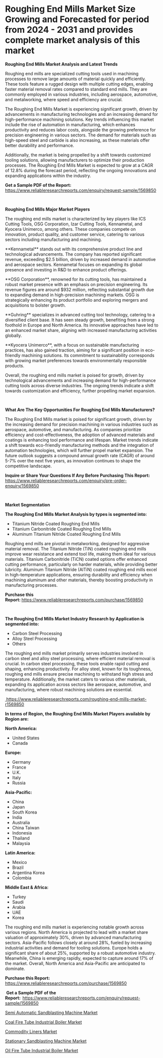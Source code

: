 <p><h1>Roughing End Mills Market Size Growing and Forecasted for period from 2024 - 2031 and provides complete market analysis of this market</h1></p><p><strong>Roughing End Mills Market Analysis and Latest Trends</strong></p>
<p><p>Roughing end mills are specialized cutting tools used in machining processes to remove large amounts of material quickly and efficiently. These tools feature a rugged design with multiple cutting edges, enabling faster material removal rates compared to standard end mills. They are commonly employed in various industries, including aerospace, automotive, and metalworking, where speed and efficiency are crucial.</p><p>The Roughing End Mills Market is experiencing significant growth, driven by advancements in manufacturing technologies and an increasing demand for high-performance machining solutions. Key trends influencing this market include the rise of automation in manufacturing, which enhances productivity and reduces labor costs, alongside the growing preference for precision engineering in various sectors. The demand for materials such as high-speed steel and carbide is also increasing, as these materials offer better durability and performance.</p><p>Additionally, the market is being propelled by a shift towards customized tooling solutions, allowing manufacturers to optimize their production processes. The Roughing End Mills Market is expected to grow at a CAGR of 12.8% during the forecast period, reflecting the ongoing innovations and expanding applications within the industry.</p></p>
<p><strong>Get a Sample PDF of the Report:&nbsp;</strong> <a href="https://www.reliableresearchreports.com/enquiry/request-sample/1569850?utm_campaign=1605&utm_medium=2&utm_source=Github&utm_content=ia&utm_term=14102024&utm_id=roughing-end-mills">https://www.reliableresearchreports.com/enquiry/request-sample/1569850</a></p>
<p>&nbsp;</p>
<p><strong>Roughing End Mills Major Market Players</strong></p>
<p><p>The roughing end mills market is characterized by key players like ICS Cutting Tools, OSG Corporation, Izar Cutting Tools, Kennametal, and Kyocera Unimerco, among others. These companies compete on innovation, product quality, and customer service, catering to various sectors including manufacturing and machining.</p><p>**Kennametal** stands out with its comprehensive product line and technological advancements. The company has reported significant revenue, exceeding $2.5 billion, driven by increased demand in automotive and aerospace sectors. Kennametal focuses on expanding its global presence and investing in R&D to enhance product offerings.</p><p>**OSG Corporation**, renowned for its cutting tools, has maintained a robust market presence with an emphasis on precision engineering. Its revenue figures are around $932 million, reflecting substantial growth due to expanding demand in high-precision machining markets. OSG is strategically enhancing its product portfolio and exploring mergers and acquisitions to bolster growth.</p><p>**Guhring** specializes in advanced cutting tool technology, catering to a diversified client base. It has seen steady growth, benefiting from a strong foothold in Europe and North America. Its innovative approaches have led to an enhanced market share, aligning with increased manufacturing activities globally.</p><p>**Kyocera Unimerco**, with a focus on sustainable manufacturing practices, has also gained traction, aiming for a significant position in eco-friendly machining solutions. Its commitment to sustainability corresponds with growing market preferences towards environmentally responsible products.</p><p>Overall, the roughing end mills market is poised for growth, driven by technological advancements and increasing demand for high-performance cutting tools across diverse industries. The ongoing trends indicate a shift towards customization and efficiency, further propelling market expansion.</p></p>
<p>&nbsp;</p>
<p><strong>What Are The Key Opportunities For Roughing End Mills Manufacturers?</strong></p>
<p><p>The Roughing End Mills market is poised for significant growth, driven by the increasing demand for precision machining in various industries such as aerospace, automotive, and manufacturing. As companies prioritize efficiency and cost-effectiveness, the adoption of advanced materials and coatings is enhancing tool performance and lifespan. Market trends indicate a shift towards eco-friendly manufacturing methods and the integration of automation technologies, which will further propel market expansion. The future outlook suggests a compound annual growth rate (CAGR) of around 5-7% over the next five years, as innovation continues to shape the competitive landscape.</p></p>
<p><strong>Inquire or Share Your Questions If Any Before Purchasing This Report:</strong> <a href="https://www.reliableresearchreports.com/enquiry/pre-order-enquiry/1569850?utm_campaign=1605&utm_medium=2&utm_source=Github&utm_content=ia&utm_term=14102024&utm_id=roughing-end-mills">https://www.reliableresearchreports.com/enquiry/pre-order-enquiry/1569850</a></p>
<p>&nbsp;</p>
<p><strong>Market Segmentation</strong></p>
<p><strong>The Roughing End Mills Market Analysis by types is segmented into:</strong></p>
<p><ul><li>Titanium Nitride Coated Roughing End Mills</li><li>Titanium Carbonitride Coated Roughing End Mills</li><li>Aluminum Titanium Nitride Coated Roughing End Mills</li></ul></p>
<p><p>Roughing end mills are pivotal in metalworking, designed for aggressive material removal. The Titanium Nitride (TiN) coated roughing end mills improve wear resistance and extend tool life, making them ideal for various materials. Titanium Carbonitride (TiCN) coated options offer enhanced cutting performance, particularly on harder materials, while providing better lubricity. Aluminum Titanium Nitride (AlTiN) coated roughing end mills excel in high-temperature applications, ensuring durability and efficiency when machining aluminum and other materials, thereby boosting productivity in manufacturing processes.</p></p>
<p><strong>Purchase this Report:&nbsp;</strong><a href="https://www.reliableresearchreports.com/purchase/1569850?utm_campaign=1605&utm_medium=2&utm_source=Github&utm_content=ia&utm_term=14102024&utm_id=roughing-end-mills">https://www.reliableresearchreports.com/purchase/1569850</a></p>
<p>&nbsp;</p>
<p><strong>The Roughing End Mills Market Industry Research by Application is segmented into:</strong></p>
<p><ul><li>Carbon Steel Processing</li><li>Alloy Steel Processing</li><li>Others</li></ul></p>
<p><p>The roughing end mills market primarily serves industries involved in carbon steel and alloy steel processing, where efficient material removal is crucial. In carbon steel processing, these tools enable rapid cutting and shaping, enhancing productivity. For alloy steel, known for its toughness, roughing end mills ensure precise machining to withstand high stress and temperature. Additionally, the market caters to various other materials, expanding its application across sectors like aerospace, automotive, and manufacturing, where robust machining solutions are essential.</p></p>
<p><a href="https://www.reliableresearchreports.com/roughing-end-mills-market-r1569850?utm_campaign=1605&utm_medium=2&utm_source=Github&utm_content=ia&utm_term=14102024&utm_id=roughing-end-mills">&nbsp;https://www.reliableresearchreports.com/roughing-end-mills-market-r1569850</a></p>
<p><strong>In terms of Region, the Roughing End Mills Market Players available by Region are:</strong></p>
<p>
    <p> <strong> North America: </strong>
        <ul>
            <li>United States</li>
            <li>Canada</li>
        </ul>
        </p> 
    <p> <strong> Europe: </strong>
        <ul>
            <li>Germany</li>
            <li>France</li>
            <li>U.K.</li>
            <li>Italy</li>
            <li>Russia</li>
        </ul>
        </p> 
    <p> <strong> Asia-Pacific: </strong>
        <ul>
            <li>China</li>
            <li>Japan</li>
            <li>South Korea</li>
            <li>India</li>
            <li>Australia</li>
            <li>China Taiwan</li>
            <li>Indonesia</li>
            <li>Thailand</li>
            <li>Malaysia</li>
        </ul>
        </p> 
    <p> <strong> Latin America: </strong>
        <ul>
            <li>Mexico</li>
            <li>Brazil</li>
            <li>Argentina Korea</li>
            <li>Colombia</li>
        </ul>
        </p> 
    <p> <strong> Middle East & Africa: </strong>
        <ul>
            <li>Turkey</li>
            <li>Saudi</li>
            <li>Arabia</li>
            <li>UAE</li>
            <li>Korea</li>
        </ul>
    </p>
    </p>
<p><p>The roughing end mills market is experiencing notable growth across various regions. North America is projected to lead with a market share valuation of approximately 30%, driven by advanced manufacturing sectors. Asia-Pacific follows closely at around 28%, fueled by increasing industrial activities and demand for tooling solutions. Europe holds a significant share of about 25%, supported by a robust automotive industry. Meanwhile, China is emerging rapidly, expected to capture around 17% of the market. Overall, North America and Asia-Pacific are anticipated to dominate.</p></p>
<p><strong>Purchase this Report: </strong><a href="https://www.reliableresearchreports.com/purchase/1569850?utm_campaign=1605&utm_medium=2&utm_source=Github&utm_content=ia&utm_term=14102024&utm_id=roughing-end-mills">https://www.reliableresearchreports.com/purchase/1569850</a></p>
<p>&nbsp;<strong>Get a Sample PDF of the Report:&nbsp;&nbsp;</strong><a href="https://www.reliableresearchreports.com/enquiry/request-sample/1569850?utm_campaign=1605&utm_medium=2&utm_source=Github&utm_content=ia&utm_term=14102024&utm_id=roughing-end-mills">https://www.reliableresearchreports.com/enquiry/request-sample/1569850</a></p>
<p><strong></strong></p>
<p><p><a href="https://www.linkedin.com/pulse/semi-automatic-sandblasting-machine-market-trends-detailed-ut8ae?trk=public_post_embed_feed-article-content&utm_campaign=1605&utm_medium=2&utm_source=Github&utm_content=ia&utm_term=14102024&utm_id=roughing-end-mills">Semi Automatic Sandblasting Machine Market</a></p><p><a href="https://www.linkedin.com/pulse/coal-fire-tube-industrial-boiler-market-trends-strategic-occ3e?trk=public_post_embed_feed-article-content&utm_campaign=1605&utm_medium=2&utm_source=Github&utm_content=ia&utm_term=14102024&utm_id=roughing-end-mills">Coal Fire Tube Industrial Boiler Market</a></p><p><a href="https://www.linkedin.com/pulse/exploring-commodity-liners-market-dynamics-global-trends-bcgfe?trk=public_post_embed_feed-article-content&utm_campaign=1605&utm_medium=2&utm_source=Github&utm_content=ia&utm_term=14102024&utm_id=roughing-end-mills">Commodity Liners Market</a></p><p><a href="https://www.linkedin.com/pulse/global-stationary-sandblasting-machine-nexus-sector-confluences-gjm0e?trk=public_post_embed_feed-article-content&utm_campaign=1605&utm_medium=2&utm_source=Github&utm_content=ia&utm_term=14102024&utm_id=roughing-end-mills">Stationary Sandblasting Machine Market</a></p><p><a href="https://www.linkedin.com/pulse/global-oil-fire-tube-industrial-boiler-market-share-growth-lhmze?trk=public_post_embed_feed-article-content&utm_campaign=1605&utm_medium=2&utm_source=Github&utm_content=ia&utm_term=14102024&utm_id=roughing-end-mills">Oil Fire Tube Industrial Boiler Market</a></p></p>